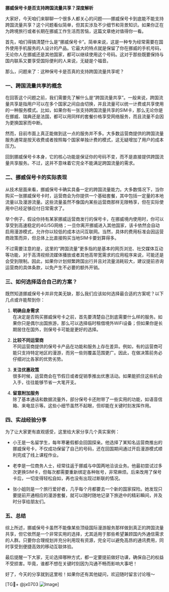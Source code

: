 **挪威保号卡是否支持跨国流量共享？深度解析**

大家好，今天咱们来聊聊一个很多人都关心的问题——挪威保号卡到底能不能支持跨国流量共享？这个问题看似简单，但其实涉及不少细节和背景知识。如果你正在为跨境旅行或者长期在挪威工作生活而苦恼，这篇文章绝对值得你一看。

首先，咱们得搞清楚什么是“挪威保号卡”。简单来说，这是一种专为经常需要在国外使用手机服务的人设计的产品。它最大的特点就是保留了你在挪威的手机号码，无论你人在挪威还是其他国家，都可以继续使用这个号码。这对于那些既要保持与国内联系又要享受国际便利的人来说，无疑是个福音。

那么，问题来了：这种保号卡是否真的支持跨国流量共享呢？

### 一、跨国流量共享的概念

在回答这个问题之前，我们需要先了解什么是“跨国流量共享”。一般来说，跨国流量共享是指用户可以在多个国家之间自由切换，并且流量可以统一计费或共享使用的一种服务模式。比如，如果你有一张支持跨国流量共享的SIM卡，那么无论你是在挪威、瑞典还是法国，都可以用同样的套餐价格享受网络服务，而且流量不会因为更换国家而中断。

然而，目前市面上真正能做到这一点的服务并不多。大多数运营商提供的跨国流量服务通常是按天收费或者按照每个国家单独计费的模式，这无疑增加了用户的成本压力。

回到挪威保号卡本身，它的核心功能是保证你的号码不变，而不是直接提供跨国流量共享服务。不过，这并不意味着它完全不能满足跨国流量的需求。

### 二、挪威保号卡的实际表现

从技术层面来看，挪威保号卡确实具备一定的跨国流量能力。大多数情况下，当你购买一张挪威保号卡时，运营商会为你提供一个基础套餐，其中包括一定量的本地流量以及漫游流量。这些流量虽然不像国内某些运营商那样无限畅享，但在实际使用中已经足够应付日常需求了。

举个例子，假设你持有某家挪威运营商发行的保号卡，在挪威境内使用时，你可以享受到高速稳定的4G/5G网络；一旦你离开挪威进入其他国家，该卡依然会自动启用漫游模式，允许你以较低的成本访问互联网。当然，具体的费用标准会因运营商政策而异，但总体上比直接购买当地SIM卡要划算得多。

不过需要注意的是，这里的“跨国流量”更多指的是基本的网页浏览、社交媒体互动等功能，对于高清视频流媒体播放或者其他高带宽需求的应用程序来说，可能还是会受到限制。因此，如果你计划频繁跨国出行并且对流量消耗较大，建议提前咨询运营商的具体条款，以免产生不必要的额外开销。

### 三、如何选择适合自己的方案？

既然知道挪威保号卡并非完美无缺，那么我们应该如何选择最合适的方案呢？以下几点或许能帮到你：

1. **明确自身需求**  
   在决定是否购买挪威保号卡之前，首先要清楚自己到底需要什么样的服务。如果你只是偶尔出国旅游，那么可以选择临时租借境外WiFi设备；但如果你是长期居住在国外，则保号卡可能是更好的选择。

2. **比较不同运营商**  
   不同运营商提供的保号卡产品在功能和服务上存在差异。例如，有的运营商可能只支持特定地区的漫游，而另一些则覆盖范围更广。因此，在做决策前务必仔细对比各家的优势劣势。

3. **关注优惠政策**  
   很多时候，运营商会在节假日或者促销季推出优惠活动。如果能抓住这些机会入手，往往能够节省一大笔开支。

4. **留意附加服务**  
   除了基本通话和数据流量外，部分保号卡还附带了一些实用的功能，如语音信箱、来电显示等。这些小细节虽然不起眼，但却能在关键时刻发挥作用。

### 四、实战经验分享

为了让大家更有直观感受，这里给大家分享几个真实案例：

- 小王是一名留学生，每年寒暑假都会回国探亲。他选择了某知名运营商推出的挪威保号卡，不仅成功保留了自己的号码，还在回国期间通过开启漫游模式顺利完成了线上课程作业。
  
- 老李是一位商务人士，经常往返于挪威与中国两地洽谈业务。他最初尝试过多次更换SIM卡，但每次都需要重新绑定各种账号，非常麻烦。后来改用了保号卡后，一切变得轻松自如，再也没有出现过断联的情况。

- 张小姐则是一个旅行爱好者，几乎每个月都要去一个新的国家探险。她发现只要提前开通相应的漫游套餐，就可以随时随地记录下旅途中的精彩瞬间，并及时分享给朋友们。

### 五、总结

综上所述，挪威保号卡虽然不能像某些顶级国际漫游服务那样做到真正的跨国流量共享，但它依然是一个非常实用的选择，尤其适用于那些希望兼顾国内外通信需求的人群。只要你合理规划并充分利用现有资源，完全可以避免高昂的通讯费用，同时享受到便捷高效的移动互联体验。

最后提醒一下大家，无论选择哪种方式，都一定要提前做好功课，确保自己的权益不受损害。毕竟，谁都不想在关键时刻因为沟通不畅而影响大事吧！

好了，今天的分享就到这里啦！如果你还有其他疑问，欢迎随时留言讨论哦～ 

[TG💪+ @jx0703 ![Image](https://github.com/user-attachments/assets/dbca1d08-cadb-493c-b0ec-ad6f7a83f270)]